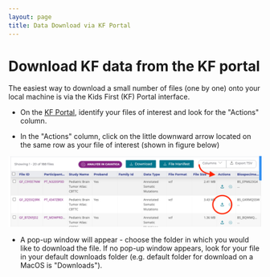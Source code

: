 ```yaml
---
layout: page
title: Data Download via KF Portal
---
```


Download KF data from the KF portal
================================================

The easiest way to download a small number of files (one by one) onto your local machine is via the Kids First (KF) Portal interface.

* On the [KF Portal](https://portal.kidsfirstdrc.org/dashboard), identify your files of interest and look for the "Actions" column.

* In the "Actions" column, click on the little downward arrow located on the same row as your file of interest (shown in figure below)

![](images/File_download_one_by_one.png)

* A pop-up window will appear - choose the folder in which you would like to download the file. If no pop-up window appears, look for your file in your default downloads folder (e.g. default folder for download on a MacOS is "Downloads").
